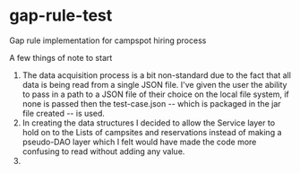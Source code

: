 # gap-rule-test
Gap rule implementation for campspot hiring process

A few things of note to start
1. The data acquisition process is a bit non-standard due to the fact that all data is being read from a single JSON file.  I've given the user the ability to pass in a path to a JSON file of their choice on the local file system, if none is passed then the test-case.json -- which is packaged in the jar file created -- is used.
2. In creating the data structures I decided to allow the Service layer to hold on to the Lists of campsites and reservations instead of making a pseudo-DAO layer which I felt would have made the code more confusing to read without adding any value.
3. 
